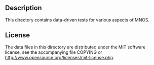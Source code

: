 Description
------------

This directory contains data-driven tests for various aspects of MNOS.

License
--------

The data files in this directory are distributed under the MIT software
license, see the accompanying file COPYING or
http://www.opensource.org/licenses/mit-license.php.

